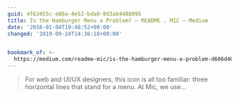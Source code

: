 ```yaml
---
guid: 4f63455c-e88a-4e52-bda8-8d3ab4488095
title: Is the Hamburger Menu a Problem? — README . MIC — Medium
date: '2016-01-04T19:48:52+00:00'
changed: '2019-09-24T14:36:18+00:00'


bookmark_of: >-
  https://medium.com/readme-mic/is-the-hamburger-menu-a-problem-d606d40a105f#.30jo4ekxw
---
```



<blockquote>For web and UI/UX designers, this icon is all too familiar: three horizontal lines that stand for a menu. At Mic, we use…</blockquote>
